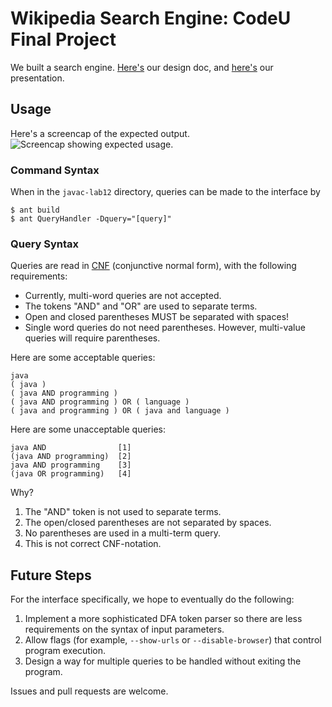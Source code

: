 # Wikipedia Search Engine: CodeU Final Project
We built a search engine. [Here's](https://docs.google.com/document/d/126A0hboSQHDoLtKBN4XXQaUpu2sFSa4QaAoRYJn2xt0/edit) our design doc, and [here's](https://docs.google.com/presentation/d/1UpwkJSePXlG6T-iu_4cDtfFVPj_RxTep6tZYf1DG3YI) our presentation. 
## Usage

Here's a screencap of the expected output.
![Screencap showing expected usage.](https://puu.sh/qw9eP/4bbcce3de4.png)
### Command Syntax
When in the `javac-lab12` directory, queries can be made to the interface by 
```
$ ant build
$ ant QueryHandler -Dquery="[query]"
```

### Query Syntax
Queries are read in [CNF](https://en.wikipedia.org/wiki/Conjunctive_normal_form) (conjunctive normal form), with the following requirements:

- Currently, multi-word queries are not accepted.
- The tokens "AND" and "OR" are used to separate terms.
- Open and closed parentheses MUST be separated with spaces!
- Single word queries do not need parentheses. However, multi-value queries will require parentheses.

Here are some acceptable queries:
```
java
( java )
( java AND programming )
( java AND programming ) OR ( language )
( java and programming ) OR ( java and language )
```

Here are some unacceptable queries:
```
java AND                [1]
(java AND programming)  [2]
java AND programming    [3]
(java OR programming)   [4]
```
Why?
1. The "AND" token is not used to separate terms.
2. The open/closed parentheses are not separated by spaces.
3. No parentheses are used in a multi-term query.
4. This is not correct CNF-notation.


## Future Steps
For the interface specifically, we hope to eventually do the following:
1. Implement a more sophisticated DFA token parser so there are less requirements on the syntax of input parameters.
2. Allow flags (for example, `--show-urls` or `--disable-browser`) that control program execution.
3. Design a way for multiple queries to be handled without exiting the program.

Issues and pull requests are welcome. 